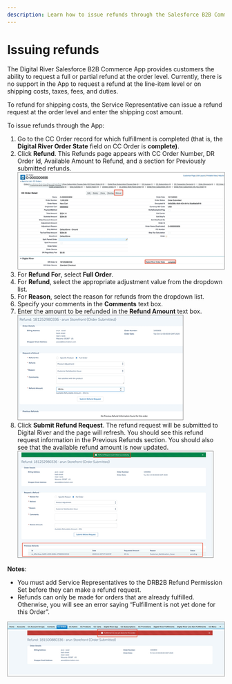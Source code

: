 ```yaml
---
description: Learn how to issue refunds through the Salesforce B2B Commerce App.
---
```


# Issuing refunds

The Digital River Salesforce B2B Commerce App provides customers the ability to request a full or partial refund at the order level. Currently, there is no support in the App to request a refund at the line-item level or on shipping costs, taxes, fees, and duties.

To refund for shipping costs, the Service Representative can issue a refund request at the order level and enter the shipping cost amount.

To issue refunds through the App:

1. Go to the CC Order record for which fulfillment is completed (that is, the **Digital River Order State** field on CC Order is **complete)**.
2. Click **Refund**. This Refunds page appears with CC Order Number, DR Order Id, Available Amount to Refund, and a section for Previously submitted refunds. \
   ![](<.gitbook/assets/Install DR B2B API Connector110.png>)
3. For **Refund For**, select **Full Order**.
4. For **Refund**, select the appropriate adjustment value from the dropdown list.
5. For **Reason**, select the reason for refunds from the dropdown list.
6. Specify your comments in the **Comments** text box.
7. Enter the amount to be refunded in the **Refund Amount** text box. ![](<.gitbook/assets/Install DR B2B API Connector111.png>)
8. Click **Submit Refund Request**. The refund request will be submitted to Digital River and the page will refresh. You should see this refund request information in the Previous Refunds section. You should also see that the available refund amount is now updated. \
   ![](<.gitbook/assets/Install DR B2B API Connector112.png>)

**Notes**:

* You must add Service Representatives to the DRB2B Refund Permission Set before they can make a refund request.
* Refunds can only be made for orders that are already fulfilled. Otherwise, you will see an error saying “Fulfillment is not yet done for this Order”.

![](<.gitbook/assets/Install DR B2B API Connector113.png>)
